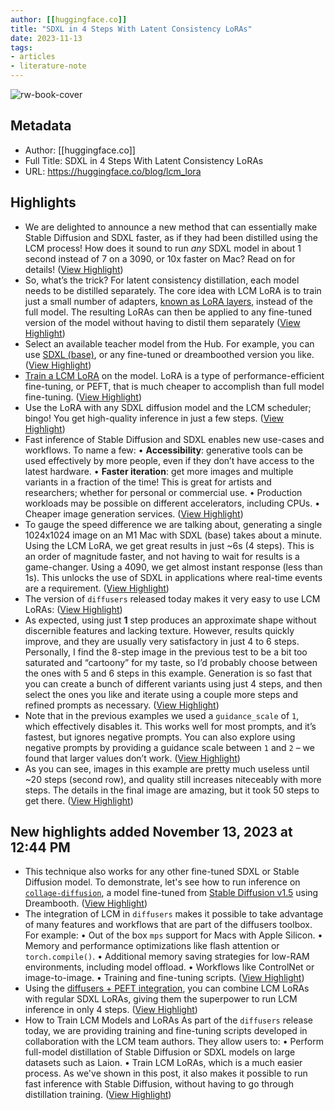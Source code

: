 ```yaml
---
author: [[huggingface.co]]
title: "SDXL in 4 Steps With Latent Consistency LoRAs"
date: 2023-11-13
tags: 
- articles
- literature-note
---
```

![rw-book-cover](https://huggingface.co/blog/assets/lcm_sdxl/thumbnail.png)

## Metadata
- Author: [[huggingface.co]]
- Full Title: SDXL in 4 Steps With Latent Consistency LoRAs
- URL: https://huggingface.co/blog/lcm_lora

## Highlights
- We are delighted to announce a new method that can essentially make Stable Diffusion and SDXL faster, as if they had been distilled using the LCM process! How does it sound to run *any* SDXL model in about 1 second instead of 7 on a 3090, or 10x faster on Mac? Read on for details! ([View Highlight](https://read.readwise.io/read/01hf4488jpyqyvbr9s4dy00gz4))
- So, what’s the trick? For latent consistency distillation, each model needs to be distilled separately. The core idea with LCM LoRA is to train just a small number of adapters, [known as LoRA layers](https://huggingface.co/docs/peft/conceptual_guides/lora), instead of the full model. The resulting LoRAs can then be applied to any fine-tuned version of the model without having to distil them separately ([View Highlight](https://read.readwise.io/read/01hf449hta8tfgrh4fbzxjk1v7))
- Select an available teacher model from the Hub. For example, you can use [SDXL (base)](https://huggingface.co/stabilityai/stable-diffusion-xl-base-1.0), or any fine-tuned or dreamboothed version you like. ([View Highlight](https://read.readwise.io/read/01hf449p4jxqxqv5mbthtqgb1k))
- [Train a LCM LoRA](https://huggingface.co/blog/lcm_lora#how-to-train-lcm-models-and-loras) on the model. LoRA is a type of performance-efficient fine-tuning, or PEFT, that is much cheaper to accomplish than full model fine-tuning. ([View Highlight](https://read.readwise.io/read/01hf449yps4jn1e5g6t6ppvj4c))
- Use the LoRA with any SDXL diffusion model and the LCM scheduler; bingo! You get high-quality inference in just a few steps. ([View Highlight](https://read.readwise.io/read/01hf44a0grh3rjvjsngptx0p3s))
- Fast inference of Stable Diffusion and SDXL enables new use-cases and workflows. To name a few:
  • **Accessibility**: generative tools can be used effectively by more people, even if they don’t have access to the latest hardware.
  • **Faster iteration**: get more images and multiple variants in a fraction of the time! This is great for artists and researchers; whether for personal or commercial use.
  • Production workloads may be possible on different accelerators, including CPUs.
  • Cheaper image generation services. ([View Highlight](https://read.readwise.io/read/01hf44avsd0p57yp2cs3508nmj))
- To gauge the speed difference we are talking about, generating a single 1024x1024 image on an M1 Mac with SDXL (base) takes about a minute. Using the LCM LoRA, we get great results in just ~6s (4 steps). This is an order of magnitude faster, and not having to wait for results is a game-changer. Using a 4090, we get almost instant response (less than 1s). This unlocks the use of SDXL in applications where real-time events are a requirement. ([View Highlight](https://read.readwise.io/read/01hf44b75x14etwgcpgrm4esct))
- The version of `diffusers` released today makes it very easy to use LCM LoRAs: ([View Highlight](https://read.readwise.io/read/01hf44bgvc1qvkyckgweky3hnc))
- As expected, using just **1** step produces an approximate shape without discernible features and lacking texture. However, results quickly improve, and they are usually very satisfactory in just 4 to 6 steps. Personally, I find the 8-step image in the previous test to be a bit too saturated and “cartoony” for my taste, so I’d probably choose between the ones with 5 and 6 steps in this example. Generation is so fast that you can create a bunch of different variants using just 4 steps, and then select the ones you like and iterate using a couple more steps and refined prompts as necessary.
  [](https://huggingface.co/blog/lcm_lora#guidance-scale-and-negative-prompts) ([View Highlight](https://read.readwise.io/read/01hf44d0fdj87p76cxgc71s9dm))
- Note that in the previous examples we used a `guidance_scale` of `1`, which effectively disables it. This works well for most prompts, and it’s fastest, but ignores negative prompts. You can also explore using negative prompts by providing a guidance scale between `1` and `2` – we found that larger values don’t work. ([View Highlight](https://read.readwise.io/read/01hf44demj83ff1xw20a6vs795))
- As you can see, images in this example are pretty much useless until ~20 steps (second row), and quality still increases niteceably with more steps. The details in the final image are amazing, but it took 50 steps to get there. ([View Highlight](https://read.readwise.io/read/01hf44e2k465wg5vvxxxt4e9yg))
## New highlights added November 13, 2023 at 12:44 PM
- This technique also works for any other fine-tuned SDXL or Stable Diffusion model. To demonstrate, let's see how to run inference on [`collage-diffusion`](https://huggingface.co/wavymulder/collage-diffusion), a model fine-tuned from [Stable Diffusion v1.5](https://huggingface.co/runwayml/stable-diffusion-v1-5) using Dreambooth. ([View Highlight](https://read.readwise.io/read/01hf44vjb52vccnjx3jcda002c))
- The integration of LCM in `diffusers` makes it possible to take advantage of many features and workflows that are part of the diffusers toolbox. For example:
  • Out of the box `mps` support for Macs with Apple Silicon.
  • Memory and performance optimizations like flash attention or `torch.compile()`.
  • Additional memory saving strategies for low-RAM environments, including model offload.
  • Workflows like ControlNet or image-to-image.
  • Training and fine-tuning scripts.
  [](https://huggingface.co/blog/lcm_lora#benchmarks) ([View Highlight](https://read.readwise.io/read/01hf44h4jkvhddyh2b3hmkwe5g))
- Using the [diffusers + PEFT integration](https://huggingface.co/docs/diffusers/main/en/tutorials/using_peft_for_inference), you can combine LCM LoRAs with regular SDXL LoRAs, giving them the superpower to run LCM inference in only 4 steps. ([View Highlight](https://read.readwise.io/read/01hf44j0efgyygz79c8vhepgt7))
- How to Train LCM Models and LoRAs
  As part of the `diffusers` release today, we are providing training and fine-tuning scripts developed in collaboration with the LCM team authors. They allow users to:
  • Perform full-model distillation of Stable Diffusion or SDXL models on large datasets such as Laion.
  • Train LCM LoRAs, which is a much easier process. As we've shown in this post, it also makes it possible to run fast inference with Stable Diffusion, without having to go through distillation training. ([View Highlight](https://read.readwise.io/read/01hf44k7s6cx9h0vmnew327fq0))
